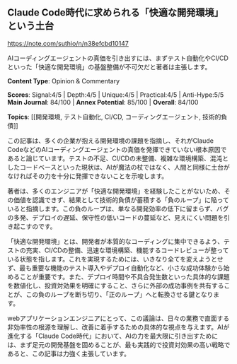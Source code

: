 ## Claude Code時代に求められる「快適な開発環境」という土台

https://note.com/suthio/n/n38efcbd10147

AIコーディングエージェントの真価を引き出すには、まずテスト自動化やCI/CDといった「快適な開発環境」の基盤整備が不可欠だと著者は主張します。

**Content Type**: Opinion & Commentary

**Scores**: Signal:4/5 | Depth:4/5 | Unique:4/5 | Practical:4/5 | Anti-Hype:5/5
**Main Journal**: 84/100 | **Annex Potential**: 85/100 | **Overall**: 84/100

**Topics**: [[開発環境, テスト自動化, CI/CD, コーディングエージェント, 技術的負債]]

この記事は、多くの企業が抱える開発環境の課題を指摘し、それがClaude CodeなどのAIコーディングエージェントの真価を発揮できていない根本原因であると論じています。テストの不足、CI/CDの未整備、複雑な環境構築、混沌としたコードベースといった現状は、AIが魔法の杖ではなく、人間と同様に土台がなければその力を十分に発揮できないことを示唆します。

著者は、多くのエンジニアが「快適な開発環境」を経験したことがないため、その価値を認識できず、結果として技術的負債が蓄積する「負のループ」に陥っていると指摘します。この負のループは、単なる開発効率の低下に留まらず、バグの多発、デプロイの遅延、保守性の低いコードの蔓延など、見えにくい問題を引き起こすのです。

「快適な開発環境」とは、開発者が本質的なコーディングに集中できるよう、テストの充実、CI/CDの整備、迅速な環境構築、機能するコードレビューが整っている状態を指します。これを実現するためには、いきなり全てを変えようとせず、最も重要な機能のテスト導入やデプロイ自動化など、小さな成功体験から始めることが重要です。また、デプロイ時間や不具合発生数といった具体的な課題を数値化し、投資対効果を明確にすること、さらに外部の成功事例を共有することが、この負のループを断ち切り、「正のループ」へと転換させる鍵となります。

webアプリケーションエンジニアにとって、この議論は、日々の業務で直面する非効率性の根源を理解し、改善に着手するための具体的な視点を与えます。AIが進化する「Claude Code時代」において、AIの力を最大限に引き出すためには、まず足元の開発基盤を固めることが、最も実践的で投資対効果の高い戦略であると、この記事は力強く主張しています。